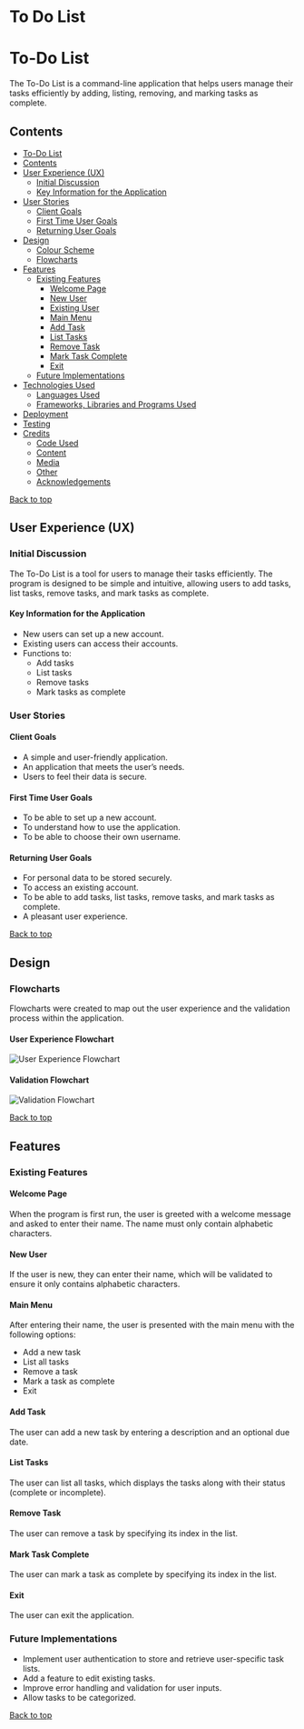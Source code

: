 # To Do List

  <title>To-Do List</title>
</head>
<body>
  <h1>To-Do List</h1>
  <p>The To-Do List is a command-line application that helps users manage their tasks efficiently by adding, listing, removing, and marking tasks as complete.</p>

  <h2>Contents</h2>
  <ul>
    <li><a href="#to-do-list">To-Do List</a></li>
    <li><a href="#contents">Contents</a></li>
    <li><a href="#user-experience-ux">User Experience (UX)</a>
      <ul>
        <li><a href="#initial-discussion">Initial Discussion</a></li>
        <li><a href="#key-information-for-the-application">Key Information for the Application</a></li>
      </ul>
    </li>
    <li><a href="#user-stories">User Stories</a>
      <ul>
        <li><a href="#client-goals">Client Goals</a></li>
        <li><a href="#first-time-user-goals">First Time User Goals</a></li>
        <li><a href="#returning-user-goals">Returning User Goals</a></li>
      </ul>
    </li>
    <li><a href="#design">Design</a>
      <ul>
        <li><a href="#colour-scheme">Colour Scheme</a></li>
        <li><a href="#flowcharts">Flowcharts</a></li>
      </ul>
    </li>
    <li><a href="#features">Features</a>
      <ul>
        <li><a href="#existing-features">Existing Features</a>
          <ul>
            <li><a href="#welcome-page">Welcome Page</a></li>
            <li><a href="#new-user">New User</a></li>
            <li><a href="#existing-user">Existing User</a></li>
            <li><a href="#main-menu">Main Menu</a></li>
            <li><a href="#add-task">Add Task</a></li>
            <li><a href="#list-tasks">List Tasks</a></li>
            <li><a href="#remove-task">Remove Task</a></li>
            <li><a href="#mark-task-complete">Mark Task Complete</a></li>
            <li><a href="#exit">Exit</a></li>
          </ul>
        </li>
        <li><a href="#future-implementations">Future Implementations</a></li>
      </ul>
    </li>
    <li><a href="#technologies-used">Technologies Used</a>
      <ul>
        <li><a href="#languages-used">Languages Used</a></li>
        <li><a href="#frameworks-libraries-and-programs-used">Frameworks, Libraries and Programs Used</a></li>
      </ul>
    </li>
    <li><a href="#deployment">Deployment</a></li>
    <li><a href="#testing">Testing</a></li>
    <li><a href="#credits">Credits</a>
      <ul>
        <li><a href="#code-used">Code Used</a></li>
        <li><a href="#content">Content</a></li>
        <li><a href="#media">Media</a></li>
        <li><a href="#other">Other</a></li>
        <li><a href="#acknowledgements">Acknowledgements</a></li>
      </ul>
    </li>
  </ul>

  <p><a href="#to-do-list">Back to top</a></p>

  <h2>User Experience (UX)</h2>

<h3>Initial Discussion</h3>
<p>The To-Do List is a tool for users to manage their tasks efficiently. The program is designed to be simple and intuitive, allowing users to add tasks, list tasks, remove tasks, and mark tasks as complete.</p>

<h4>Key Information for the Application</h4>
<ul>
  <li>New users can set up a new account.</li>
  <li>Existing users can access their accounts.</li>
  <li>Functions to:
    <ul>
      <li>Add tasks</li>
      <li>List tasks</li>
      <li>Remove tasks</li>
      <li>Mark tasks as complete</li>
    </ul>
  </li>
</ul>

<h3>User Stories</h3>

<h4>Client Goals</h4>
<ul>
  <li>A simple and user-friendly application.</li>
  <li>An application that meets the user’s needs.</li>
  <li>Users to feel their data is secure.</li>
</ul>

<h4>First Time User Goals</h4>
<ul>
  <li>To be able to set up a new account.</li>
  <li>To understand how to use the application.</li>
  <li>To be able to choose their own username.</li>
</ul>

<h4>Returning User Goals</h4>
<ul>
  <li>For personal data to be stored securely.</li>
  <li>To access an existing account.</li>
  <li>To be able to add tasks, list tasks, remove tasks, and mark tasks as complete.</li>
  <li>A pleasant user experience.</li>
</ul>

<p><a href="#to-do-list">Back to top</a></p>

<h2>Design</h2>

<h3>Flowcharts</h3>
<p>Flowcharts were created to map out the user experience and the validation process within the application.</p>

<h4>User Experience Flowchart</h4>
<img src="assets/images/user-experience-flowchart.png" alt="User Experience Flowchart">

<h4>Validation Flowchart</h4>
<img src="assets/images/validation-flowchart.png" alt="Validation Flowchart">

<p><a href="#to-do-list">Back to top</a></p>

<h2>Features</h2>

<h3>Existing Features</h3>

<h4>Welcome Page</h4>
<p>When the program is first run, the user is greeted with a welcome message and asked to enter their name. The name must only contain alphabetic characters.</p>

<h4>New User</h4>
<p>If the user is new, they can enter their name, which will be validated to ensure it only contains alphabetic characters.</p>

<h4>Main Menu</h4>
<p>After entering their name, the user is presented with the main menu with the following options:</p>
<ul>
  <li>Add a new task</li>
  <li>List all tasks</li>
  <li>Remove a task</li>
  <li>Mark a task as complete</li>
  <li>Exit</li>
</ul>

<h4>Add Task</h4>
<p>The user can add a new task by entering a description and an optional due date.</p>

<h4>List Tasks</h4>
<p>The user can list all tasks, which displays the tasks along with their status (complete or incomplete).</p>

<h4>Remove Task</h4>
<p>The user can remove a task by specifying its index in the list.</p>

<h4>Mark Task Complete</h4>
<p>The user can mark a task as complete by specifying its index in the list.</p>

<h4>Exit</h4>
<p>The user can exit the application.</p>

<h3>Future Implementations</h3>
<ul>
  <li>Implement user authentication to store and retrieve user-specific task lists.</li>
  <li>Add a feature to edit existing tasks.</li>
  <li>Improve error handling and validation for user inputs.</li>
  <li>Allow tasks to be categorized.</li>
</ul>

<p><a href="#to-do-list">Back to top</a></p>



